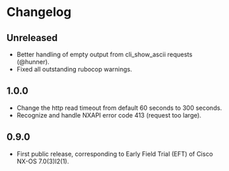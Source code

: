 Changelog
=========

Unreleased
----------

* Better handling of empty output from cli_show_ascii requests (@hunner).
* Fixed all outstanding rubocop warnings.

1.0.0
-----

* Change the http read timeout from default 60 seconds to 300 seconds.
* Recognize and handle NXAPI error code 413 (request too large).

0.9.0
-----

* First public release, corresponding to Early Field Trial (EFT) of
  Cisco NX-OS 7.0(3)I2(1).
